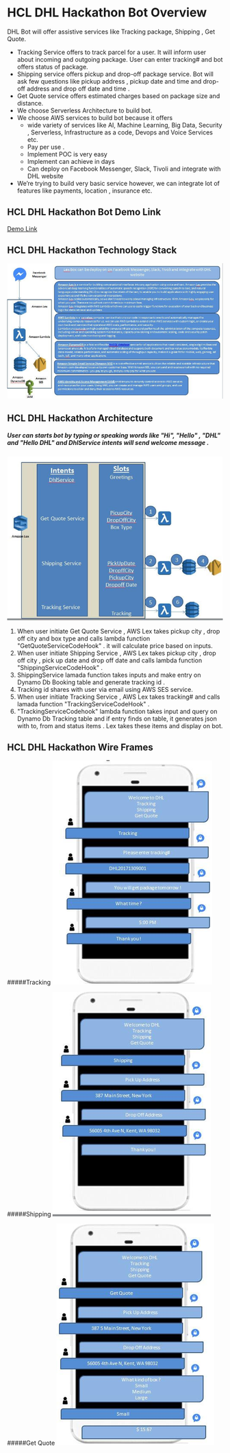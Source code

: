 # HCL DHL Hackathon Bot Overview
DHL Bot will offer assistive services like Tracking package, Shipping , Get Quote.
+ Tracking Service offers to track parcel for a user. It will inform user about incoming and outgoing package. User can enter tracking# and bot offers status of package.
+ Shipping service offers pickup and drop-off package service. Bot will ask few questions like pickup address , pickup date and time and drop-off address and drop off date and time .
+ Get Quote service offers estimated charges based on package size and distance.
+ We choose Serverless Architecture to build bot.
+ We choose AWS services to build bot because it offers
    - wide variety of services like AI, Machine Learning, Big Data, Security , Serverless, Infrastructure as a code, Devops and Voice Services  etc.
    - Pay per use .
    - Implement POC is very easy
    - Implement can achieve in days
    - Can deploy on Facebook Messenger, Slack, Tivoli and integrate with DHL website
+ We’re trying to build very basic service however, we can integrate lot of features like payments, location , insurance etc.

## HCL DHL Hackathon Bot Demo Link
[Demo Link](	https://dhl-pipeline-1oylq1kfcgpix-webappbucket-14g285dcv3ey5.s3.amazonaws.com/index.html)

## HCL DHL Hackathon Technology Stack
![Technical Stack](https://github.com/kanthedgaurav/HCL_DHL_Bot/blob/master/img/Technical%20Stack.jpg)

## HCL DHL Hackathon Architecture
##### User can starts bot by typing or speaking words like "Hi", "Hello" , "DHL" and "Hello DHL" and DhlService intents will send welcome message .
![Architecture](https://github.com/kanthedgaurav/HCL_DHL_Bot/blob/master/img/LLA.jpg)
1. When user initiate Get Quote Service , AWS Lex takes pickup city , drop off city and box type and calls lambda function "GetQuoteServiceCodeHook" . it will calculate price based on inputs.
2. When user initiate Shipping Service , AWS Lex takes pickup city , drop off city , pick up date and drop off date and calls lambda function "ShippingServiceCodeHook" .
3. ShippingService lamada function takes inputs and make entry on Dynamo Db Booking table and generate tracking id .
4. Tracking id shares with user via email using AWS SES service.
5. When user initiate Tracking Service , AWS Lex takes tracking# and calls lamada function "TrackingServiceCodeHook" .
6. "TrackingServiceCodehook" lambda function takes input and query on Dynamo Db Tracking table and if entry finds on table, it generates  json with to, from and status items . Lex takes these items and display on bot.

## HCL DHL Hackathon Wire Frames
#####Tracking
![Tracking](https://github.com/kanthedgaurav/HCL_DHL_Bot/blob/master/img/Tracking.jpg)

#####Shipping
![Shipping](https://github.com/kanthedgaurav/HCL_DHL_Bot/blob/master/img/Shipping.jpg)

#####Get Quote
![Get Quote](https://github.com/kanthedgaurav/HCL_DHL_Bot/blob/master/img/Get%20Quote.jpg)
